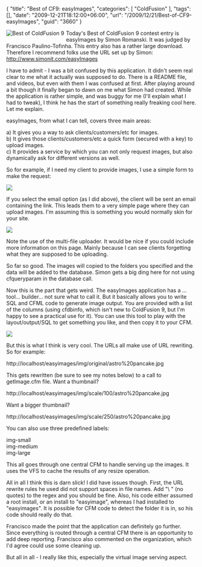 {
	"title": "Best of CF9: easyImages",
	"categories": [
		"ColdFusion"
	],
	"tags": [],
	"date": "2009-12-21T18:12:00+06:00",
	"url": "/2009/12/21/Best-of-CF9-easyImages",
	"guid": "3660"
}

<img src="http://www.raymondcamden.com/images/cfjedi/bestcfcontest1.jpg" title="Best of ColdFusion 9" align="left" style="margin-right:5px;margin-bottom:5px"/> Today's Best of ColdFusion 9 contest entry is easyImages by Simon Romanski. It was judged by Francisco Paulino-Tofinha. This entry also has a rather large download. Therefore I recommend folks use the URL set up by Simon: <a href="http://www.simonit.com/easyImages">http://www.simonit.com/easyImages</a>

I have to admit - I was a bit confused by this application. It didn't seem real clear to me what it actually was supposed to do. There is a README file, and videos, but even with them I was confused at first. After playing around a bit though it finally began to dawn on me what Simon had created. While the application is rather simple, and was buggy for me (I'll explain what I had to tweak), I think he has the start of something really freaking cool here. Let me explain.
<!--more-->
easyImages, from what I can tell, covers three main areas:

a) It gives you a way to ask clients/customers/etc for images.<br/>
b) It gives those clients/customers/etc a quick form (secured with a key) to upload images.<br/>
c) It provides a service by which you can not only request images, but also dynamically ask for different versions as well. 

So for example, if I need my client to provide images, I use a simple form to make the request:

<img src="http://www.raymondcamden.com/images/cfjedi/Screen shot 2009-12-21 at 5.41.29 PM.png" />

If you select the email option (as I did above), the client will be sent an email containing the link. This leads them to a very simple page where they can upload images. I'm assuming this is something you would normally skin for your site.

<img src="http://www.raymondcamden.com/images/cfjedi/Screen shot 2009-12-21 at 5.42.33 PM.png" />

Note the use of the multi-file uploader. It would be nice if you could include more information on this page. Mainly because I can see clients forgetting what they are supposed to be uploading. 

So far so good. The images will copied to the folders you specified and the data will be added to the database. Simon gets a big ding here for not using cfqueryparam in the database call. 

Now this is the part that gets weird. The easyImages application has a ... tool... builder... not sure what to call it. But it basically allows you to write SQL and CFML code to generate image output. You are provided with a list of the columns (using cfdbinfo, which isn't new to ColdFusion 9, but I'm happy to see a practical use for it). You can use this tool to play with the layout/output/SQL to get something you like, and then copy it to your CFM.

<img src="http://www.raymondcamden.com/images/cfjedi/Screen shot 2009-12-21 at 5.45.34 PM.png" />

But this is what I think is very cool. The URLs all make use of URL rewriting. So for example:

http://localhost/easyimages/img/original/astro%20pancake.jpg

This gets rewritten (be sure to see my notes below) to a call to getImage.cfm file. Want a thumbnail?

http://localhost/easyimages/img/scale/100/astro%20pancake.jpg

Want a bigger thumbnail?

http://localhost/easyimages/img/scale/250/astro%20pancake.jpg

You can also use three predefined labels:

img-small<br/>
img-medium<br/>
img-large<br/>

This all goes through one central CFM to handle serving up the images. It uses the VFS to cache the results of any resize operation. 

All in all I think this is darn slick! I did have issues though. First, the URL rewrite rules he used did not support spaces in file names. Add "\ " (no quotes) to the regex and you should be fine. Also, his code either assumed a root install, or an install to "easyimage", whereas I had installed to "easyimages". It is possible for CFM code to detect the folder it is in, so his code should really do that. 

Francisco made the point that the application can definitely go further. Since everything is routed through a central CFM there is an opportunity to add deep reporting. Francisco also commented on the organization, which I'd agree could use some cleaning up.

But all in all - I really like this, especially the virtual image serving aspect.